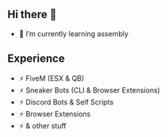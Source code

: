 ## Hi there 👋


- 🌱 I’m currently learning assembly

## Experience


- ⚡ FiveM (ESX & QB)
- ⚡ Sneaker Bots (CLI & Browser Extensions)
- ⚡ Discord Bots & Self Scripts
- ⚡ Browser Extensions
- ⚡ & other stuff

<!--
**SimpliAj/SimpliAj** is a ✨ _special_ ✨ repository because its `README.md` (this file) appears on your GitHub profile.

Here are some ideas to get you started:

- 🔭 I’m currently working on ...
- 🌱 I’m currently learning ...
- 👯 I’m looking to collaborate on ...
- 🤔 I’m looking for help with ...
- 💬 Ask me about ...
- 📫 How to reach me: ...
- 😄 Pronouns: ...
- ⚡ Fun fact: ...
-->

